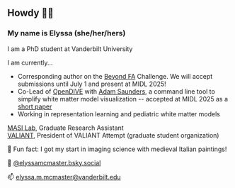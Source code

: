 ## Howdy 🤠👋 
### My name is Elyssa (she/her/hers)
I am a PhD student at Vanderbilt University

I am currently...
* Corresponding author on the [Beyond FA](https://bfa.grand-challenge.org/) Challenge. We will accept submissions until July 1 and present at MIDL 2025! 
* Co-Lead of [OpenDIVE](https://github.com/MASILab/open_dive) with [Adam Saunders](https://github.com/saundersresearch), a command line tool to simplify white matter model visualization -- accepted at MIDL 2025 as a [short paper](https://openreview.net/pdf?id=EjqP4vHnHL)
* Working in representation learning and pediatric white matter models

[MASI Lab](https://my.vanderbilt.edu/masi/), Graduate Research Assistant\
[VALIANT](https://www.vanderbilt.edu/valiant/), President of VALIANT Attempt (graduate student organization)

🤪 Fun fact: I got my start in imaging science with medieval Italian paintings!

🦋 [@elyssamcmaster.bsky.social](https://bsky.app/profile/elyssamcmaster.bsky.social)

📫 elyssa.m.mcmaster@vanderbilt.edu


<!--
**ElyssaMcMaster/ElyssaMcMaster** is a ✨ _special_ ✨ repository because its `README.md` (this file) appears on your GitHub profile.

Here are some ideas to get you started:

- 🔭 I’m currently working on ...
- 🌱 I’m currently learning ...
- 👯 I’m looking to collaborate on ...
- 🤔 I’m looking for help with ...
- 💬 Ask me about ...
- 📫 How to reach me: ...
- 😄 Pronouns: ...
- ⚡ Fun fact: ...
-->
